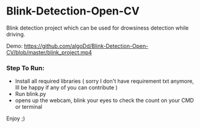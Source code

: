 # Blink-Detection-Open-CV
Blink detection project which can be used for drowsiness detection while driving.

Demo:
https://github.com/algoDd/Blink-Detection-Open-CV/blob/master/blink_project.mp4


### Step To Run:
- Install all required libraries ( sorry I don't have requirement txt anymore, Ill be happy if any of you can contribute )
- Run blink.py
- opens up the webcam, blink your eyes to check the count on your CMD or terminal

Enjoy ;)
